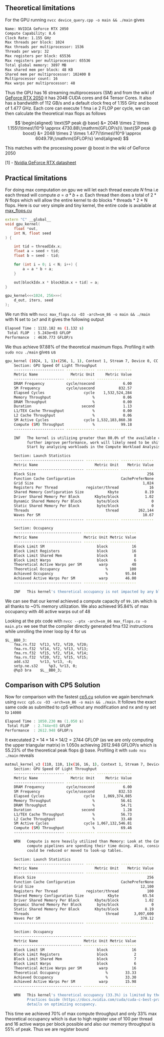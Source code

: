 ## Theoretical limitations

For the GPU running `nvcc device_query.cpp -o main && ./main` gives
```bash
Name: NVIDIA GeForce RTX 2050
Compute Capability: 8.6
Clock Rate: 1.155 GHz 
Max threads per block: 1024
Max threads per multiprocessor: 1536
Threads per warp: 32
Max registers per block: 65536
Max registers per multiprocessor: 65536
Total global memory: 3897 MB
Max shared mem per block: 48 KB
Shared mem per multiprocessor: 102400 B
Multiprocessor count: 16
Max warps per multiprocessor: 48
```
Thus the GPU has 16 streaming multiprocessors (SM) and from the wiki of [GeForce RTX 2050](https://en.wikipedia.org/wiki/GeForce_RTX_20_series#Laptop) it has 2048 CUDA cores and 64 Tensor Cores. It also has a bandwidth of 112 GB/s and a default clock freq of 1.155 GHz and boost of 1.477 GHz. Each core can execute 1 fma i.e 2 FLOP per cycle, we can then calculate the theoretical max flops as follows

$$
\begin{aligned}
\text{SP peak @ base} 
&= 2048 \times 2 \times 1.155\!\times\!10^9 
\approx 4730.88\;\mathrm{GFLOP/s}\\
\text{SP peak @ boost} 
&= 2048 \times 2 \times 1.477\!\times\!10^9 
\approx 6049.79\;\mathrm{GFLOP/s}
\end{aligned}
$$

This matches with the processing power @ boost in the wiki of GeForce 2050

[1] - [Nvidia GeForce RTX datasheet](https://www.techpowerup.com/gpu-specs/geforce-rtx-2050-mobile.c3859)

## Practical limitations

For doing max computation on gpu we will let each thread execute $N$ fma i.e each thread will compute $a = a *b + a$. Each thread then does a total of $2 * N$ flops which will allow the entire kernel to do blocks * threads * 2 * N flops. Here is our very simple and tiny kernel, the entire code is available at [max_flops.cu](max_flops.cu)
```cpp
extern "C" __global__
void gpu_kernel(
    float *out,
    int N, float seed
) {

    int tid = threadIdx.x;
    float a = seed + tid;
    float b = seed - tid;

    for (int i = 0; i < N; i++) {
        a = a * b + a;
    }

    out[blockIdx.x * blockDim.x + tid] = a;
}

gpu_kernel<<<1024, 256>>>(
    d_out, iters, seed
);
```

We run this with `nvcc max_flops.cu -O3 -arch=sm_86 -o main && ./main` with N set to `1e7` and it gives the following output
```bash
Elapsed Time : 1132.182 ms (1.132 s)
 Total FLOP  : 5.243e+03 GFLOP
Performance  : 4630.773 GFLOP/s
```

We thus achieve 97.88% of the theoretical maximum flops. Profiling it with `sudo ncu ./main` gives us
```bash
gpu_kernel (1024, 1, 1)x(256, 1, 1), Context 1, Stream 7, Device 0, CC 8.6
    Section: GPU Speed Of Light Throughput
    ----------------------- ------------- ----------------
    Metric Name               Metric Unit     Metric Value
    ----------------------- ------------- ----------------
    DRAM Frequency          cycle/nsecond             6.00
    SM Frequency            cycle/usecond           832.57
    Elapsed Cycles                  cycle    1,532,524,284
    Memory Throughput                   %             0.06
    DRAM Throughput                     %             0.00
    Duration                       second             1.13
    L1/TEX Cache Throughput             %             0.00
    L2 Cache Throughput                 %             0.06
    SM Active Cycles                cycle 1,532,183,860.38
    Compute (SM) Throughput             %            99.18
    ----------------------- ------------- ----------------

    INF   The kernel is utilizing greater than 80.0% of the available compute or memory performance of the device. To   
          further improve performance, work will likely need to be shifted from the most utilized to another unit.      
          Start by analyzing workloads in the Compute Workload Analysis section.                                        

    Section: Launch Statistics
    -------------------------------- --------------- ---------------
    Metric Name                          Metric Unit    Metric Value
    -------------------------------- --------------- ---------------
    Block Size                                                   256
    Function Cache Configuration                     CachePreferNone
    Grid Size                                                  1,024
    Registers Per Thread             register/thread              16
    Shared Memory Configuration Size           Kbyte            8.19
    Driver Shared Memory Per Block       Kbyte/block            1.02
    Dynamic Shared Memory Per Block       byte/block               0
    Static Shared Memory Per Block        byte/block               0
    Threads                                   thread         262,144
    Waves Per SM                                               10.67
    -------------------------------- --------------- ---------------

    Section: Occupancy
    ------------------------------- ----------- ------------
    Metric Name                     Metric Unit Metric Value
    ------------------------------- ----------- ------------
    Block Limit SM                        block           16
    Block Limit Registers                 block           16
    Block Limit Shared Mem                block            8
    Block Limit Warps                     block            6
    Theoretical Active Warps per SM        warp           48
    Theoretical Occupancy                     %          100
    Achieved Occupancy                        %        95.84
    Achieved Active Warps Per SM           warp        46.00
    ------------------------------- ----------- ------------

    INF   This kernel's theoretical occupancy is not impacted by any block limit.          
```
We can see that our kernel achieved a compute capacity of `99.18%` which is all thanks to ~0% memory utilization. We also achieved 95.84% of max occupancy with 46 active warps out of 48

Looking at the ptx code with `nvcc --ptx -arch=sm_86 max_flops.cu -o main.ptx` we see that the compiler directly generated fma f32 instructions while unrolling the inner loop by 4 for us
```
$L__BB0_3:
	fma.rn.f32 	%f13, %f2, %f20, %f20;
	fma.rn.f32 	%f14, %f2, %f13, %f13;
	fma.rn.f32 	%f15, %f2, %f14, %f14;
	fma.rn.f32 	%f20, %f2, %f15, %f15;
	add.s32 	%r13, %r13, -4;
	setp.ne.s32 	%p3, %r13, 0;
	@%p3 bra 	$L__BB0_3;
```

## Comparison with CP5 Solution

Now for comparison with the fastest [cp5.cu](cp5.cu) solution we again benchmark using `nvcc cp5.cu -O3 -arch=sm_86 -o main && ./main`. It follows the exact same code as submitted to cp5 without any modification and nx and ny set to `14000`
```cpp
Elapsed Time : 1050.230 ms (1.050 s)
 Total FLOP  : 2.744e+03 GFLOP
Performance  : 2612.948 GFLOP/s
```
It executated $2\times 14\times 14\times 14  / 2= 2744$ GFLOP (as we are only computing the upper triangular matrix) in 1.050s achieving 2612.948 GFLOP/s which is 55.23% of the theoretical peak flops @ base. Profiling it with `sudo ncu ./main` reveals

```bash
matmul_kernel_v3 (110, 110, 1)x(16, 16, 1), Context 1, Stream 7, Device 0, CC 8.6
    Section: GPU Speed Of Light Throughput
    ----------------------- ------------- ----------------
    Metric Name               Metric Unit     Metric Value
    ----------------------- ------------- ----------------
    DRAM Frequency          cycle/nsecond             6.00
    SM Frequency            cycle/usecond           832.53
    Elapsed Cycles                  cycle    1,069,374,085
    Memory Throughput                   %            56.61
    DRAM Throughput                     %            54.71
    Duration                       second             1.28
    L1/TEX Cache Throughput             %            56.73
    L2 Cache Throughput                 %            33.48
    SM Active Cycles                cycle 1,067,132,546.81
    Compute (SM) Throughput             %            69.46
    ----------------------- ------------- ----------------

    WRN   Compute is more heavily utilized than Memory: Look at the Compute Workload Analysis section to see what the   
          compute pipelines are spending their time doing. Also, consider whether any computation is redundant and      
          could be reduced or moved to look-up tables.                                                                  

    Section: Launch Statistics
    -------------------------------- --------------- ---------------
    Metric Name                          Metric Unit    Metric Value
    -------------------------------- --------------- ---------------
    Block Size                                                   256
    Function Cache Configuration                     CachePreferNone
    Grid Size                                                 12,100
    Registers Per Thread             register/thread             100
    Shared Memory Configuration Size           Kbyte           65.54
    Driver Shared Memory Per Block       Kbyte/block            1.02
    Dynamic Shared Memory Per Block       byte/block               0
    Static Shared Memory Per Block       Kbyte/block            8.19
    Threads                                   thread       3,097,600
    Waves Per SM                                              378.12
    -------------------------------- --------------- ---------------

    Section: Occupancy
    ------------------------------- ----------- ------------
    Metric Name                     Metric Unit Metric Value
    ------------------------------- ----------- ------------
    Block Limit SM                        block           16
    Block Limit Registers                 block            2
    Block Limit Shared Mem                block            7
    Block Limit Warps                     block            6
    Theoretical Active Warps per SM        warp           16
    Theoretical Occupancy                     %        33.33
    Achieved Occupancy                        %        33.30
    Achieved Active Warps Per SM           warp        15.98
    ------------------------------- ----------- ------------

    WRN   This kernel's theoretical occupancy (33.3%) is limited by the number of required registers. See the CUDA Best 
          Practices Guide (https://docs.nvidia.com/cuda/cuda-c-best-practices-guide/index.html#occupancy) for more      
          details on optimizing occupancy.                                                                   
```

This time we achieved 70% of max compute throughput and only 33% max theoretical occupancy which is due to high register use of 100 per thread and 16 active warps per block possible and also our memory throughput is 55% of peak. Thus we are register bound